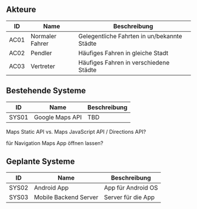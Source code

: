 ## Akteure 

| ID  |  Name        | Beschreibung |
|-----|--------------|--------------|
|AC01 | Normaler Fahrer| Gelegentliche Fahrten in un/bekannte Städte          |
|AC02 | Pendler| Häufiges Fahren in gleiche Stadt|
|AC03 | Vertreter | Häufiges Fahren in verschiedene Städte          |


## Bestehende Systeme

| ID  |  Name          | Beschreibung |
|-----|----------------|--------------|
|SYS01| Google Maps API| TBD          |
    
<p>Maps Static API vs. Maps JavaScript API / Directions API?
<p>für Navigation Maps App öffnen lassen?

## Geplante Systeme

| ID  |  Name        | Beschreibung |
|-----|--------------|--------------|
|SYS02| Android App  | App für Android OS|
|SYS03| Mobile Backend Server | Server für die App |